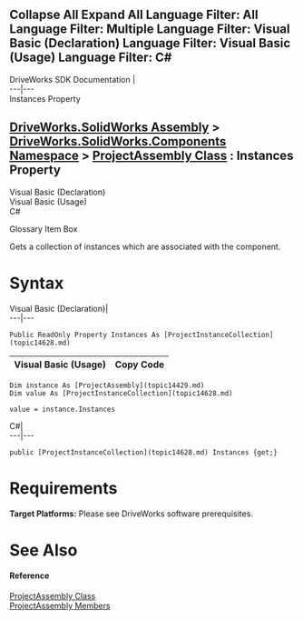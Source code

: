 Collapse All Expand All Language Filter: All  Language Filter: Multiple  Language Filter: Visual Basic (Declaration) Language Filter: Visual Basic (Usage) Language Filter: C#  
---  
DriveWorks SDK Documentation  |   
---|---  
Instances Property   
  
[DriveWorks.SolidWorks Assembly](topic13342.md) > [DriveWorks.SolidWorks.Components Namespace](topic13925.md) > [ProjectAssembly Class](topic14429.md) : Instances Property  
---  
  
Visual Basic (Declaration)    
Visual Basic (Usage)    
C# 

Glossary Item Box

Gets a collection of instances which are associated with the component. 

# Syntax

Visual Basic (Declaration)|   
---|---  
      
    
    Public ReadOnly Property Instances As [ProjectInstanceCollection](topic14628.md)  
  
Visual Basic (Usage)| Copy Code  
---|---  
      
    
    Dim instance As [ProjectAssembly](topic14429.md)
    Dim value As [ProjectInstanceCollection](topic14628.md)
     
    value = instance.Instances  
  
C#|   
---|---  
      
    
    public [ProjectInstanceCollection](topic14628.md) Instances {get;}  
  
# Requirements

**Target Platforms:** Please see DriveWorks software prerequisites.

# See Also

#### Reference

[ProjectAssembly Class](topic14429.md)   
[ProjectAssembly Members](topic14430.md)


